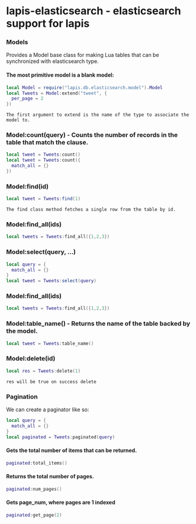 # lapis-elasticsearch - elasticsearch support for lapis

### Models <br/>
Provides a Model base class for making Lua tables that can be synchronized with elasticsearch type. 
#### The most primitive model is a blank model:

```lua
local Model = require("lapis.db.elasticsearch.model").Model
local Tweets = Model:extend("tweet", {
  per_page = 2
})
```
```
The first argument to extend is the name of the type to associate the model to. 
```

### Model:count(query) - Counts the number of records in the table that match the clause.
```lua
local tweet = Tweets:count()
local tweet = Tweets:count({
  match_all = {}
})
```

### Model:find(id)
```lua
local tweet = Tweets:find(1)
```
```
The find class method fetches a single row from the table by id. 
```

### Model:find_all(ids)
```lua
local tweets = Tweets:find_all({1,2,3})
```

### Model:select(query, ...)
```lua
local query = {
  match_all = {}
}
local tweet = Tweets:select(query)
```
### Model:find_all(ids)
```lua
local tweets = Tweets:find_all({1,2,3})
```

### Model:table_name() - Returns the name of the table backed by the model.
```lua
local tweet = Tweets:table_name()
```

### Model:delete(id)
```lua
local res = Tweets:delete(1)
```
```
res will be true on success delete
```

### Pagination <br />
We can create a paginator like so:
```lua
local query = {
  match_all = {}
}
local paginated = Tweets:paginated(query)
```
#### Gets the total number of items that can be returned. 
```lua
paginated:total_items()
```
#### Returns the total number of pages.
```lua
paginated:num_pages()
```
#### Gets page_num, where pages are 1 indexed
```lua
paginated:get_page(2)
```
